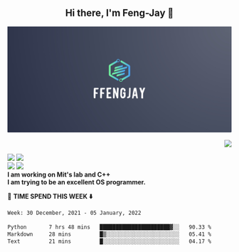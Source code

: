 <h2 align="center"> Hi there, I'm Feng-Jay 👋 </h2>  

![](https://github.com/Feng-Jay/DataStruct/blob/master/Image/1.png)  

<img align="right" src="https://github-readme-stats.vercel.app/api?username=Feng-Jay&show_icons=true&icon_color=CE1D2D&text_color=718096&bg_color=ffffff&hide_title=true" />


&emsp;

![](https://visitor-badge.glitch.me/badge?page_id=Feng-Jay.readme)
![](https://img.shields.io/badge/Concentrate-Cpp-blue)  
![](https://img.shields.io/badge/Rust-primer-orange)
![](https://img.shields.io/badge/Target-OS-9cf)  
**I am working on Mit's lab and C++**  
**I am trying to be an excellent OS programmer.**  


📘 **TIME SPEND THIS WEEK ⬇️**
<!--START_SECTION:waka-->
```text
Week: 30 December, 2021 - 05 January, 2022

Python       7 hrs 48 mins   ██████████████████████▓░░   90.33 % 
Markdown     28 mins         █▒░░░░░░░░░░░░░░░░░░░░░░░   05.41 % 
Text         21 mins         █░░░░░░░░░░░░░░░░░░░░░░░░   04.17 % 
```
<!--END_SECTION:waka-->
